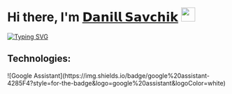 <h1>Hi there, I'm <a href="https://t.me/savchikoff" target="_blank">𝗗𝗮𝗻𝗶𝗹𝗹 𝗦𝗮𝘃𝗰𝗵𝗶𝗸</a>
<img src="https://github.com/blackcater/blackcater/raw/main/images/Hi.gif" height="32"/></h1>

<a href="https://git.io/typing-svg"><img src="https://readme-typing-svg.demolab.com?font=Fira+Code&weight=600&size=24&pause=500&color=000F87&vCenter=true&width=435&lines=A+junior+Front-End+programmer;+from+Belarus" alt="Typing SVG" /></a>

<h2>Technologies:</h2>
![Google Assistant](https://img.shields.io/badge/google%20assistant-4285F4?style=for-the-badge&logo=google%20assistant&logoColor=white)

<!--
**savchikoff/savchikoff** is a ✨ _special_ ✨ repository because its `README.md` (this file) appears on your GitHub profile.

Here are some ideas to get you started:

- 🔭 I’m currently working on ...
- 🌱 I’m currently learning ...
- 👯 I’m looking to collaborate on ...
- 🤔 I’m looking for help with ...
- 💬 Ask me about ...
- 📫 How to reach me: ...
- 😄 Pronouns: ...
- ⚡ Fun fact: ...
-->
